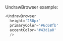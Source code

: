 UndrawBrowser example:

```js
<UndrawBrowser 
  height='250px'
  primaryColor='#6c68fb'
  accentColor='#43d1a0' 
  />
```